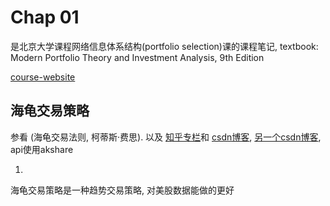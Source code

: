 # Chap 01

是北京大学课程网络信息体系结构(portfolio selection)课的课程笔记, textbook: Modern Portfolio Theory and Investment Analysis, 9th Edition

[course-website](http://net.pku.edu.cn/~course/cs410/2021/schedule.html)

## 海龟交易策略

参看 (海龟交易法则, 柯蒂斯·费思). 
以及 [知乎专栏](https://zhuanlan.zhihu.com/p/27987938)和 [csdn博客](https://blog.csdn.net/bigquant/article/details/84347203?spm=1001.2101.3001.6650.1&utm_medium=distribute.pc_relevant.none-task-blog-2%7Edefault%7ECTRLIST%7ERate-1.pc_relevant_default&depth_1-utm_source=distribute.pc_relevant.none-task-blog-2%7Edefault%7ECTRLIST%7ERate-1.pc_relevant_default&utm_relevant_index=2), [另一个csdn博客](https://blog.csdn.net/weixin_39617215/article/details/110445175), api使用akshare

1.  

海龟交易策略是一种趋势交易策略, 对美股数据能做的更好